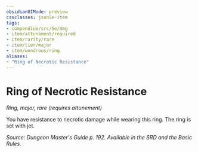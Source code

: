 ```yaml
---
obsidianUIMode: preview
cssclasses: json5e-item
tags:
- compendium/src/5e/dmg
- item/attunement/required
- item/rarity/rare
- item/tier/major
- item/wondrous/ring
aliases: 
- "Ring of Necrotic Resistance"
---
```

# Ring of Necrotic Resistance
*Ring, major, rare (requires attunement)*  


You have resistance to necrotic damage while wearing this ring. The ring is set with jet.

*Source: Dungeon Master's Guide p. 192. Available in the SRD and the Basic Rules.*